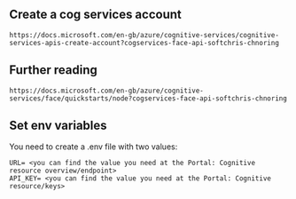 ## Create a cog services account

```
https://docs.microsoft.com/en-gb/azure/cognitive-services/cognitive-services-apis-create-account?cogservices-face-api-softchris-chnoring
```

## Further reading

```
https://docs.microsoft.com/en-gb/azure/cognitive-services/face/quickstarts/node?cogservices-face-api-softchris-chnoring
```

## Set env variables

You need to create a .env file with two values:

```
URL= <you can find the value you need at the Portal: Cognitive resource overview/endpoint>
API_KEY= <you can find the value you need at the Portal: Cognitive resource/keys>
```
